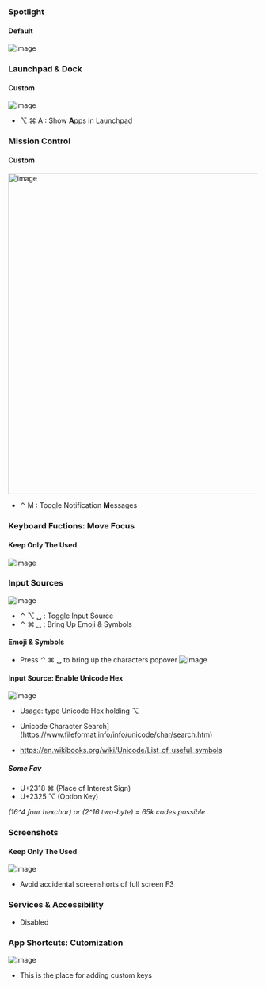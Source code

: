 ### Spotlight

#### Default
![image](https://user-images.githubusercontent.com/82016952/179382247-647daac9-a9ff-4c7f-8aa2-966bf9dff21d.png)

### Launchpad & Dock

#### Custom
![image](https://user-images.githubusercontent.com/82016952/179383826-929f9496-2876-4a5e-8b40-674373d34787.png)

* ⌥ ⌘ A : Show **A**pps in Launchpad

### Mission Control
#### Custom
<img width="648" alt="image" src="https://user-images.githubusercontent.com/82016952/179380890-d26ff0d8-8ab0-40c1-864b-f0a28317bd3f.png">

* ⌃ M : Toogle Notification **M**essages

### Keyboard Fuctions: Move Focus
#### Keep Only The Used
![image](https://user-images.githubusercontent.com/82016952/179381227-27b0600c-950f-40a7-ac21-81a5c223f7ca.png)


### Input Sources

![image](https://user-images.githubusercontent.com/82016952/179381654-2b259a5c-6d59-48b5-8a38-dd63e62d798d.png)

* ⌃ ⌥ ␣ : Toggle Input Source
* ⌃ ⌘ ␣ : Bring Up Emoji & Symbols 

#### Emoji & Symbols 
* Press ⌃ ⌘ ␣ to bring up the characters popover
![image](https://user-images.githubusercontent.com/82016952/179384075-eda0474a-dd31-4cac-892d-9ce349e2e279.png)

#### Input Source: Enable Unicode Hex
![image](https://user-images.githubusercontent.com/82016952/179381675-80bada3c-99b2-40de-bee6-44b1a4cc27e0.png)
* Usage: type Unicode Hex holding ⌥ 

* Unicode Character Search](https://www.fileformat.info/info/unicode/char/search.htm)
* https://en.wikibooks.org/wiki/Unicode/List_of_useful_symbols

##### Some Fav
* U+2318 ⌘ (Place of Interest Sign)
* U+2325 ⌥ (Option Key)

_(16^4 four hexchar) or (2^16 two-byte) = 65k codes possible_


### Screenshots
#### Keep Only The Used
![image](https://user-images.githubusercontent.com/82016952/179381388-48f5d393-3bf2-47f0-9012-30cdbf2fbf42.png)

-  Avoid accidental screenshorts of full screen F3

### Services & Accessibility 
* Disabled 

### App Shortcuts: Cutomization

![image](https://user-images.githubusercontent.com/82016952/179386900-ed17a275-06c4-4430-b4f0-46a3e7755f92.png)

* This is the place for adding custom keys


